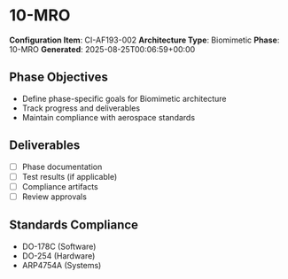 # 10-MRO

**Configuration Item**: CI-AF193-002
**Architecture Type**: Biomimetic
**Phase**: 10-MRO
**Generated**: 2025-08-25T00:06:59+00:00

## Phase Objectives
- Define phase-specific goals for Biomimetic architecture
- Track progress and deliverables
- Maintain compliance with aerospace standards

## Deliverables
- [ ] Phase documentation
- [ ] Test results (if applicable)
- [ ] Compliance artifacts
- [ ] Review approvals

## Standards Compliance
- DO-178C (Software)
- DO-254 (Hardware)
- ARP4754A (Systems)
